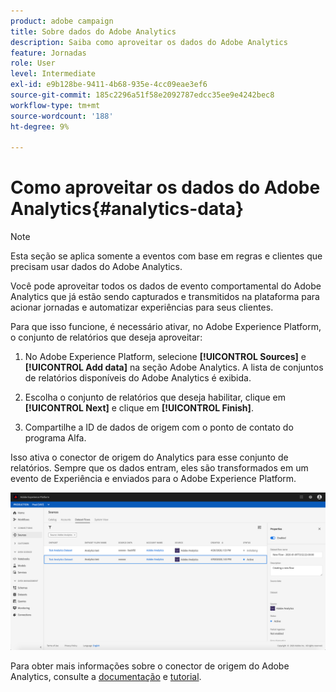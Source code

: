 ```yaml
---
product: adobe campaign
title: Sobre dados do Adobe Analytics
description: Saiba como aproveitar os dados do Adobe Analytics
feature: Jornadas
role: User
level: Intermediate
exl-id: e9b128be-9411-4b68-935e-4cc09eae3ef6
source-git-commit: 185c2296a51f58e2092787edcc35ee9e4242bec8
workflow-type: tm+mt
source-wordcount: '188'
ht-degree: 9%

---
```


# Como aproveitar os dados do Adobe Analytics{#analytics-data}

>[!NOTE]
>
>Esta seção se aplica somente a eventos com base em regras e clientes que precisam usar dados do Adobe Analytics.

Você pode aproveitar todos os dados de evento comportamental do Adobe Analytics que já estão sendo capturados e transmitidos na plataforma para acionar jornadas e automatizar experiências para seus clientes.

Para que isso funcione, é necessário ativar, no Adobe Experience Platform, o conjunto de relatórios que deseja aproveitar:

1. No Adobe Experience Platform, selecione **[!UICONTROL Sources]** e **[!UICONTROL Add data]** na seção Adobe Analytics. A lista de conjuntos de relatórios disponíveis do Adobe Analytics é exibida.

1. Escolha o conjunto de relatórios que deseja habilitar, clique em **[!UICONTROL Next]** e clique em **[!UICONTROL Finish]**.

1. Compartilhe a ID de dados de origem com o ponto de contato do programa Alfa.

Isso ativa o conector de origem do Analytics para esse conjunto de relatórios. Sempre que os dados entram, eles são transformados em um evento de Experiência e enviados para o Adobe Experience Platform.

![](../assets/alpha-event9.png)

Para obter mais informações sobre o conector de origem do Adobe Analytics, consulte a [documentação](https://experienceleague.adobe.com/docs/experience-platform/sources/connectors/adobe-applications/analytics.html?lang=pt-BR) e [tutorial](https://experienceleague.adobe.com/docs/experience-platform/sources/ui-tutorials/create/adobe-applications/analytics.html?lang=pt-BR).

